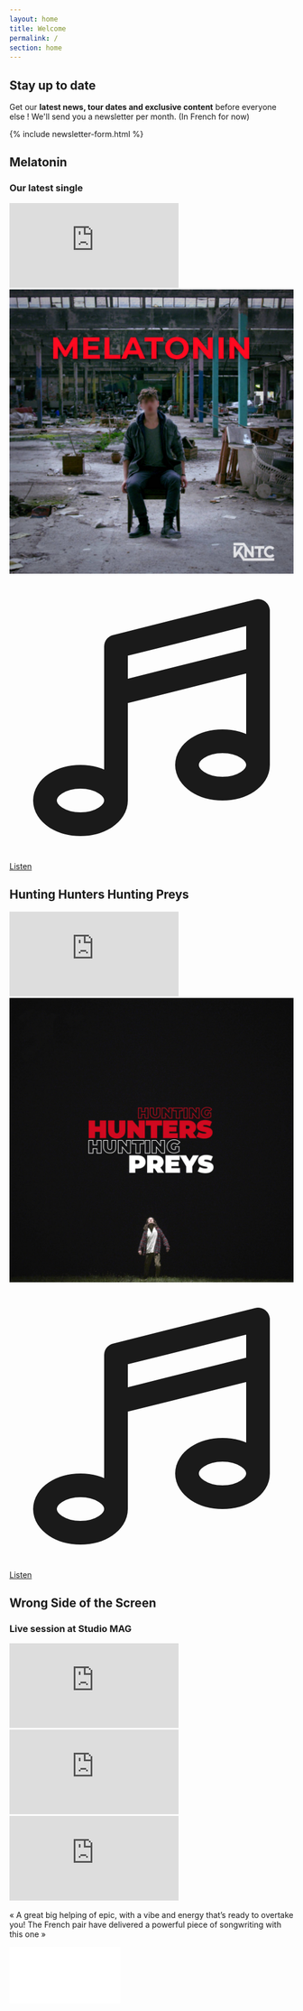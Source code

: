```yaml
---
layout: home
title: Welcome
permalink: /
section: home
---
```


<div class="bg-cover bg-center" style="background-image: url(assets/images/bg-dark-hand.jpg)">
  <div class="px-2 py-40 container max-w-md mx-auto anim--cascad text-white text-left" data-animate="">
    <h2>Stay up to date</h2>
    <p class="text-justify text-sm">
      Get our <strong>latest news, tour dates and exclusive content</strong> before everyone else ! We'll send you a newsletter per month. (In French for now)
    </p>
    <div class="bg-white bg-opacity-90 shadow rounded-lg">
      {% include newsletter-form.html %}
    </div>
  </div>
</div>

<div class="flex flex-col items-center h-full bg-fixed bg-cover bg-center py-16 lg:py-32 anim--cascad text-white" data-animate="" style="background-image: url(assets/images/melatonin/bg-home.jpg)">
  <div class="text-left px-5">
    <h2 class="mb-0">Melatonin</h2>
    <h3 class="mb-4 anim-fade-up -mt-2">Our latest single</h3>
  </div>
  <div class="flex-none md:flex gap-8 sm:w-1/2 md:w-4/5 xl:2/3 max-w-5xl mb-8 px-5">
    <div class="bg-cover bg-center w-full mb-5 md:mb-0" style="background-image: url(assets/images/melatonin/thumbnail.jpg)">
      <iframe class="w-full h-64 md:h-full" src="https://www.youtube.com/embed/KtWAGzipo1I" title="YouTube video player" frameborder="0" allow="accelerometer; autoplay; clipboard-write; encrypted-media; gyroscope; picture-in-picture" allowfullscreen></iframe>
    </div>
    <a href="/melatonin" class="md:w-1/2">
      <img src="assets/images/melatonin/single.jpg" alt="Melatonin - OUT NOW" class="rounded shadow-xl" loading="lazy">
    </a>
  </div>
  <a href="/melatonin" rel="noopener nofollow" class="text-center inline-flex items-center px-8 py-2 text-lg font-bold uppercase rounded-sm shadow-sm text-white bg-red transition-colors duration-500 ease-smooth hover:bg-red-light hover:text-white focus:outline-none focus:ring-2 focus:ring-offset-2 focus:ring-red">
    <svg xmlns="http://www.w3.org/2000/svg" class="inline h-6 w-6" fill="none" viewBox="0 0 24 24" stroke="currentColor">
      <path stroke-linecap="round" stroke-linejoin="round" stroke-width="2" d="M9 19V6l12-3v13M9 19c0 1.105-1.343 2-3 2s-3-.895-3-2 1.343-2 3-2 3 .895 3 2zm12-3c0 1.105-1.343 2-3 2s-3-.895-3-2 1.343-2 3-2 3 .895 3 2zM9 10l12-3" />
    </svg>
    <span class="ml-1">Listen</span>
  </a>
</div>

<div class="flex flex-col items-center h-full bg-fixed bg-cover bg-center py-16 lg:py-32 anim--cascad text-white" data-animate="" style="background-image: url(assets/images/hunting/bg-home.jpg)">
  <div class="text-left px-5">
    <h2>Hunting Hunters Hunting Preys</h2>
  </div>
  <div class="flex-none md:flex gap-8 sm:w-1/2 md:w-4/5 xl:2/3 max-w-5xl mb-8 px-5">
    <div class="bg-cover bg-center w-full mb-5 md:mb-0" style="background-image: url(assets/images/hunting/thumbnail.jpg)">
      <iframe class="w-full h-64 md:h-full" src="https://www.youtube.com/embed/Cq-KCNCyRR8" title="YouTube video player" frameborder="0" allow="accelerometer; autoplay; clipboard-write; encrypted-media; gyroscope; picture-in-picture" allowfullscreen></iframe>
    </div>
    <a href="/hunting" class="md:w-1/2">
      <img src="assets/images/hunting/single.jpg" alt="Hunting Hunters Hunting Preys" class="rounded shadow-xl" loading="lazy">
    </a>
  </div>
  <a href="/hunting" rel="noopener nofollow" class="text-center inline-flex items-center px-8 py-2 text-lg font-bold uppercase rounded-sm shadow-sm text-white bg-red transition-colors duration-500 ease-smooth hover:bg-red-light hover:text-white focus:outline-none focus:ring-2 focus:ring-offset-2 focus:ring-red">
    <svg xmlns="http://www.w3.org/2000/svg" class="inline h-6 w-6" fill="none" viewBox="0 0 24 24" stroke="currentColor">
      <path stroke-linecap="round" stroke-linejoin="round" stroke-width="2" d="M9 19V6l12-3v13M9 19c0 1.105-1.343 2-3 2s-3-.895-3-2 1.343-2 3-2 3 .895 3 2zm12-3c0 1.105-1.343 2-3 2s-3-.895-3-2 1.343-2 3-2 3 .895 3 2zM9 10l12-3" />
    </svg>
    <span class="ml-1">Listen</span>
  </a>
</div>

<div class="flex flex-col items-center h-full bg-fixed bg-cover bg-center py-16 lg:py-32 anim--cascad" data-animate="" style="background-image: url(assets/images/bg-red.jpg)">
  <div class="text-left px-5">
    <h2 class="mb-0">Wrong Side of the Screen</h2>
    <h3 class="mb-8 anim-fade-up -mt-2">Live session at Studio MAG</h3>
  </div>
  <div class="w-11/12 max-w-3xl mx-auto">
    <div class="bg-cover bg-center" style="background-image: url(assets/images/wsots-ls-thumbnail.jpg)">
      <iframe class="w-full h-64 sm:h-96 mb-5" src="https://www.youtube.com/embed/ERrdcX0M6Wg" title="YouTube video player" frameborder="0" allow="accelerometer; autoplay; clipboard-write; encrypted-media; gyroscope; picture-in-picture" allowfullscreen></iframe>
    </div>
  </div>
</div>

<div class="flex flex-col items-center h-full bg-fixed bg-cover bg-center py-16 lg:py-32" style="background-image: url(assets/images/bg-mirrors.jpg)">
  <div class="w-11/12 max-w-3xl mx-auto">
    <div class="bg-cover bg-center" style="background-image: url(assets/images/mirrors-thumbnail.jpg)">
      <iframe class="w-full h-64 sm:h-96 mb-5" src="https://www.youtube.com/embed/Nt8gBSOQ9Xc" title="YouTube video player" frameborder="0" allow="accelerometer; autoplay; clipboard-write; encrypted-media; gyroscope; picture-in-picture" allowfullscreen></iframe>
    </div>
  </div>
</div>

<div class="flex flex-col items-center h-full bg-fixed bg-cover bg-center py-16 lg:py-32 text-white" style="background-image: url(assets/images/bg-duality.jpg)">
  <div class="w-11/12 max-w-3xl mx-auto">
    <div class="bg-cover bg-center" style="background-image: url(assets/images/mirrors-thumbnail.jpg)">
      <iframe class="w-full h-64 sm:h-96 mb-5" src="https://www.youtube.com/embed/AsJdtw-vOv4" title="YouTube video player" frameborder="0" allow="accelerometer; autoplay; clipboard-write; encrypted-media; gyroscope; picture-in-picture" allowfullscreen></iframe>
    </div>
  </div>
  <div class="max-w-xl mx-auto px-5">
    <p class="text-lg italic text-justify mb-2">
      « A great big helping of epic, with a vibe and energy that’s ready to overtake you! The French pair have delivered a powerful piece of songwriting with this one »
    </p>
    <div class="text-right">
      <a class="absolute right-0" href="https://v13.net/2021/06/kntc-reach-a-new-level-of-catharsis-with-their-duality-music-video-premiere/" target="_blank" rel="noopener nofollow"><img src="assets/images/v13.png" alt="V13 logo" class="w-12 mr-1"></a>
    </div>
  </div>
</div>
